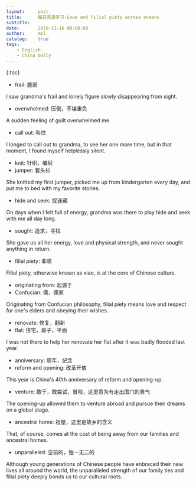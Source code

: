 ```yaml
---
layout:     post
title:      每日英语学习-Love and filial piety across oceans
subtitle:   
date:       2018-11-16 00:00:00
author:     mzl
catalog:    true
tags:
    - English
    - China Daily
---
```


{:toc}


* frail: 脆弱

I saw grandma's frail and lonely figure slowly disappearing from sight.

* overwhelmed: 压倒，不堪重负

A sudden feeling of guilt overwhelmed me.

* call out: 叫住

I longed to call out to grandma, to see her one more time, but in that moment, I found myself helplessly silent.

* knit: 针织，编织
* jumper: 套头衫

She knitted my first jumper, picked me up from kindergarten every day, and put me to bed with my favorite stories.

* hide and seek: 捉迷藏

On days when I felt full of energy, grandma was there to play hide and seek with me all day long.

* sought: 追求，寻找

She gave us all her energy, love and physical strength, and never sought anything in return.

* filial piety: 孝顺

Filial piety, otherwise known as xiao, is at the core of Chinese culture.

* originating from: 起源于
* Confucian: 儒，儒家

Originating from Confucian philosophy, filial piety means love and respect for one's elders and obeying their wishes.

* renovate: 修复，翻新
* flat: 住宅，房子，平面

I was not there to help her renovate her flat after it was badly flooded last year.

* anniversary: 周年，纪念
* reform and opening: 改革开放

This year is China's 40th anniversary of reform and opening-up.

* venture: 敢于，敢尝试，冒险，这里意为有走出国门的勇气

The opening-up allowed them to venture abroad and pursue their dreams on a global stage.

* ancestral home: 祖屋，这里是故乡的含义

That, of course, comes at the cost of being away from our families and ancestral homes.

* unparalleled: 空前的，独一无二的

Although young generations of Chinese people have enbraced their new lives all around the world, the unparalleled strength of our family ties and filial piety deeply bonds us to our cultural roots.